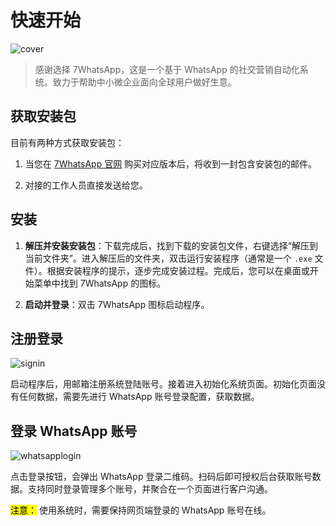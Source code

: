# 快速开始

![cover](/images/cover.png)

> 感谢选择 7WhatsApp，这是一个基于 WhatsApp 的社交营销自动化系统。致力于帮助中小微企业面向全球用户做好生意。

## 获取安装包

目前有两种方式获取安装包：

1. 当您在 [7WhatsApp 官网](https://7whatsapp.org/) 购买对应版本后，将收到一封包含安装包的邮件。

2. 对接的工作人员直接发送给您。

## 安装

1. **解压并安装安装包**：下载完成后，找到下载的安装包文件，右键选择“解压到当前文件夹”。进入解压后的文件夹，双击运行安装程序（通常是一个 `.exe` 文件）。根据安装程序的提示，逐步完成安装过程。完成后，您可以在桌面或开始菜单中找到 7WhatsApp 的图标。

2. **启动并登录**：双击 7WhatsApp 图标启动程序。

## 注册登录

![signin](/images/signin.png)

启动程序后，用邮箱注册系统登陆账号。接着进入初始化系统页面。初始化页面没有任何数据，需要先进行 WhatsApp 账号登录配置，获取数据。

## 登录 WhatsApp 账号

![whatsapplogin](/imageS/whatsapplogin.png)

点击登录按钮，会弹出 WhatsApp 登录二维码。扫码后即可授权后台获取账号数据。支持同时登录管理多个账号，并聚合在一个页面进行客户沟通。

<mark>注意：</mark> 使用系统时，需要保持网页端登录的 WhatsApp 账号在线。
